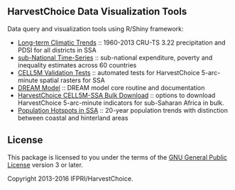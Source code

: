 

## HarvestChoice Data Visualization Tools

Data query and visualization tools using R/Shiny framework:

- [Long-term Climatic Trends](http://tools.harvestchoice.org/rainfall) :: 1960-2013 CRU-TS 3.22 precipitation and PDSI for all districts in SSA
- [sub-National Time-Series](http://tools.harvestchoice.org/subnatpov) :: sub-national expenditure, poverty and inequality estimates across 60 countries
- [CELL5M Validation Tests](http://tools.harvestchoice.org/cell5mValidate) :: automated tests for HarvestChoice 5-arc-minute spatial rasters for SSA
- [DREAM Model](http://tools.harvestchoice.org/dream) :: DREAM model core routine and documentation
- [HarvestChoice CELL5M-SSA Bulk Download](http://harvestchoice.org/page/bulk) :: options to download HarvestChoice 5-arc-minute indicators for sub-Saharan Africa in bulk.
- [Population Hotspots in SSA](http://tools.harvestchoice.org/popTrends) :: 20-year population trends with distinction between coastal and hinterland areas 



## License

This package is licensed to you under the terms of the [GNU General Public License](http://www.gnu.org/licenses/gpl.html) version 3 or later.

Copyright 2013-2016 IFPRI/HarvestChoice.
